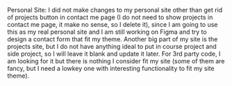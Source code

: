 Personal Site:
I did not make changes to my personal site other than get rid of projects button in contact me 
page (I do not need to show projects in contact me page, it make no sense, so I delete it), since 
I am going to use this as my real personal site and I am still working on Figma and try to design 
a contact form that fit my theme. Another big part of my site is the projects site, but I do not 
have anything ideal to put in course project and side project, so I will leave it blank and update 
it later.
For 3rd party code, I am looking for it but there is nothing I consider fit my site (some of them
are fancy, but I need a lowkey one with interesting functionality to fit my site theme).
